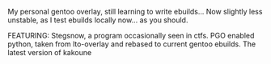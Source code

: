 My personal gentoo overlay, still learning to write ebuilds...
Now slightly less unstable, as I test ebuilds locally now... as you should.

FEATURING:
Stegsnow, a program occasionally seen in ctfs.
PGO enabled python, taken from lto-overlay and rebased to current gentoo ebuilds.
The latest version of kakoune
